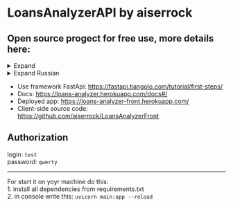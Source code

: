 # LoansAnalyzerAPI by aiserrock
## Open source progect for free use, more details here: 
<details>
<summary>Expand</summary>
<p>  
  Loans Analyzer is a completely free open source tool
source code for accounting, viewing, analysis, tracking loans with
using any device that supports the browser.  
  
  
***  


  Loans Analyzer allows you to work with loans from anywhere in the world, where
there is internet. The application(backend) is developed (at the moment only by the author, but
further enthusiasts) for ordinary people who are ready to issue
loans and are not ready to waste their time trying to understand
tools of the program and make calculations using different formulas.   

***  


  The author set himself the task of developing a web application for working with
loans, which:  
1. determines overdue loans,  
2. automatically calculates the income of the lender (from investments under  
percent) for all time, as well as in real time  
3. Automatically calculates the lender's loss (from an investment under  
interest), i.e. unreturned money  
4. Gives the borrower access to a page with a detailed  
information on debt and payment history,  
5. sends to the borrower a payment schedule - a table with detailed,  
information in which month how much money to pay,  
6. conducts analytics of the history of loans of a specific person with the aim of  
approval / disapproval of a loan.  


***
The main idea of the application functioning:  
There are 2 types of users:  
  1. authorized user (keep track of issued loans and income from
them; has full access to the functionality of the application, independently
enters into the system the amount repaid by the borrower)  
  2. unauthorized user (the borrower who received
loan and has access only to the balance tracking page
debt, payment history and payment schedule)  
</p>
</details>  

<details>
<summary>Expand Russian</summary>
<p>  
  Loans Analyzer – это полностью бесплатный инструмент с открытым
исходным кодом, для учета, просмотра, анализа, отслеживания займов с
использованием любых устройств, которые поддерживают браузер.
Loans Analyzer позволяет работать с займами из любой точки мира, где
есть интернет. Приложение разработано (на данный момент только автором, но
в дальнейшем энтузиастами) для обычных людей, которые готовы выдавать
займы и не готовы тратить свое время на то чтобы долго разбираться в
инструментах программы и производить расчеты по разным формулам.
Автор поставил себе задачу – разработать веб-приложение для работы с
займами, которое:
1. определяет просроченные займы,
2. автоматически высчитывает доход заимодателя (от вложения под
проценты) за все время, а также в реальном времени
3. автоматически высчитывает убыток заимодателя (от вложения под
проценты), т.е невозвращенные деньги
4. предоставляет займополучателю доступ к странице с подробной
информацией о задолженности и историей выплат,
5. высылает займополучателю график платежей – таблица с подробной
информацией в какой месяц сколько денег нужно заплатить,
6. ведет аналитику истории займов конкретного человека с целью
одобрения/неодобрения выдачи займа.

5
Основная идея функционирования приложения:
Имеются 2 вида пользователей:
1. авторизованный пользователь (отслеживать выданные займы и доход с
них; имеет полный доступ к функционалу приложения, самостоятельно
вносит в систему сумму, которую погасил заемщик)
2. неавторизованный пользователь (займополучатель, который получил
займ и имеет доступ только к странице отслеживания остатка по
задолженности, истории выплат и графика платежей)
</p>
</details>   

- Use framework FastApi: https://fastapi.tiangolo.com/tutorial/first-steps/  
- Docs: https://loans-analyzer.herokuapp.com/docs#/  
- Deployed app: https://loans-analyzer-front.herokuapp.com/    
- Client-side source code: https://github.com/aiserrock/LoansAnalyzerFront    

## Authorization   
login: `test`  
password: `qwerty` 

                                                                        
 ***
 For start it on yoyr machine do this:  
      1. install all dependencies from requirements.txt           
      2. in console write this: `uvicorn main:app --reload`

